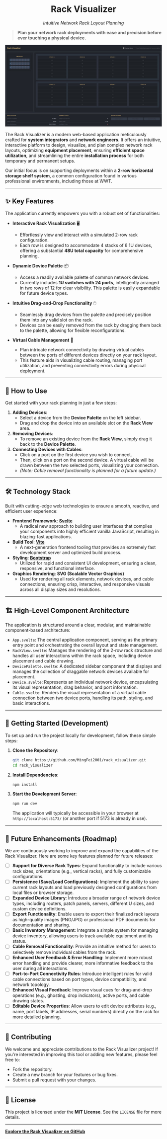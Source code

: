 <h1 align="center">Rack Visualizer</h1>
<p align="center"><i>Intuitive Network Rack Layout Planning</i></p>

> **Plan your network rack deployments with ease and precision before ever touching a physical device.**

![Rack Visualizer Demo](./media/rack_visualizer_demo.jpg)

The Rack Visualizer is a modern web-based application meticulously crafted for **system integrators** and **network engineers**. It offers an intuitive, interactive platform to design, visualize, and plan complex network rack layouts, optimizing **equipment placement**, ensuring **efficient space utilization**, and streamlining the entire **installation process** for both temporary and permanent setups.

Our initial focus is on supporting deployments within a **2-row horizontal storage shelf system**, a common configuration found in various professional environments, including those at WWT.

---

## ✨ Key Features

The application currently empowers you with a robust set of functionalities:

*   **Interactive Rack Visualization** 🖥️
    *   Effortlessly view and interact with a simulated 2-row rack configuration.
    *   Each row is designed to accommodate 4 stacks of 6 1U devices, offering a substantial **48U total capacity** for comprehensive planning.

*   **Dynamic Device Palette** 📦
    *   Access a readily available palette of common network devices.
    *   Currently includes **1U switches with 24 ports**, intelligently arranged in two rows of 12 for clear visibility. This palette is easily expandable for future device types.

*   **Intuitive Drag-and-Drop Functionality** 🖱️
    *   Seamlessly drag devices from the palette and precisely position them into any valid slot on the rack.
    *   Devices can be easily removed from the rack by dragging them back to the palette, allowing for flexible reconfigurations.

*   **Virtual Cable Management** 🔗
    *   Plan intricate network connectivity by drawing virtual cables between the ports of different devices directly on your rack layout.
    *   This feature aids in visualizing cable routing, managing port utilization, and preventing connectivity errors during physical deployment.

---

## 🚀 How to Use

Get started with your rack planning in just a few steps:

1.  **Adding Devices**:
    *   Select a device from the **Device Palette** on the left sidebar.
    *   Drag and drop the device into an available slot on the **Rack View** area.
2.  **Removing Devices**:
    *   To remove an existing device from the **Rack View**, simply drag it back to the **Device Palette**.
3.  **Connecting Devices with Cables**:
    *   Click on a port on the first device you wish to connect.
    *   Then, click on a port on the second device. A virtual cable will be drawn between the two selected ports, visualizing your connection.
    *   *(Note: Cable removal functionality is planned for a future update.)*

---

## 🛠️ Technology Stack

Built with cutting-edge web technologies to ensure a smooth, reactive, and efficient user experience:

*   **Frontend Framework**: **[Svelte](https://svelte.dev/)**
    *   A radical new approach to building user interfaces that compiles your components into highly efficient vanilla JavaScript, resulting in blazing-fast applications.
*   **Build Tool**: **[Vite](https://vitejs.dev/)**
    *   A next-generation frontend tooling that provides an extremely fast development server and optimized build process.
*   **Styling**: **[Bootstrap](https://getbootstrap.com/)**
    *   Utilized for rapid and consistent UI development, ensuring a clean, responsive, and functional interface.
*   **Graphics Rendering**: **SVG (Scalable Vector Graphics)**
    *   Used for rendering all rack elements, network devices, and cable connections, ensuring crisp, interactive, and responsive visuals across all display sizes and resolutions.

---

## 🏗️ High-Level Component Architecture

The application is structured around a clear, modular, and maintainable component-based architecture:

*   `App.svelte`: The central application component, serving as the primary entry point and orchestrating the overall layout and state management.
*   `RackView.svelte`: Manages the rendering of the 2-row rack structure and handles all user interactions within the rack space, including device placement and cable drawing.
*   `DevicePalette.svelte`: A dedicated sidebar component that displays and manages the collection of draggable network devices available for placement.
*   `Device.svelte`: Represents an individual network device, encapsulating its visual representation, drag behavior, and port information.
*   `Cable.svelte`: Renders the visual representation of a virtual cable connection between two device ports, handling its path, styling, and basic interactions.

---

## 🏁 Getting Started (Development)

To set up and run the project locally for development, follow these simple steps:

1.  **Clone the Repository**:
    ```bash
    git clone https://github.com/MingFei2001/rack_visualizer.git
    cd rack_visualizer
    ```
2.  **Install Dependencies**:
    ```bash
    npm install
    ```
3.  **Start the Development Server**:
    ```bash
    npm run dev
    ```
    The application will typically be accessible in your browser at `http://localhost:5173/` (or another port if 5173 is already in use).

---

## 🔮 Future Enhancements (Roadmap)

We are continuously working to improve and expand the capabilities of the Rack Visualizer. Here are some key features planned for future releases:

*   [ ] **Support for Diverse Rack Types**: Expand functionality to include various rack sizes, orientations (e.g., vertical racks), and fully customizable configurations.
*   [ ] **Persistence (Save/Load Configurations)**: Implement the ability to save current rack layouts and load previously designed configurations from local files or browser storage.
*   [ ] **Expanded Device Library**: Introduce a broader range of network device types, including routers, patch panels, servers, different U sizes, and custom device definitions.
*   [ ] **Export Functionality**: Enable users to export their finalized rack layouts as high-quality images (PNG/JPG) or professional PDF documents for documentation and sharing.
*   [ ] **Basic Inventory Management**: Integrate a simple system for managing device inventory, allowing users to track available equipment and its status.
*   [ ] **Cable Removal Functionality**: Provide an intuitive method for users to selectively remove individual cables from the rack.
*   [ ] **Enhanced User Feedback & Error Handling**: Implement more robust error handling and provide clearer, more informative feedback to the user during all interactions.
*   [ ] **Port-to-Port Connectivity Rules**: Introduce intelligent rules for valid cable connections based on port types, device compatibility, and network topology.
*   [ ] **Enhanced Visual Feedback**: Improve visual cues for drag-and-drop operations (e.g., ghosting, drop indicators), active ports, and cable drawing states.
*   [ ] **Editable Device Properties**: Allow users to edit device attributes (e.g., name, port labels, IP addresses, serial numbers) directly on the rack for more detailed planning.

---

## 🤝 Contributing

We welcome and appreciate contributions to the Rack Visualizer project! If you're interested in improving this tool or adding new features, please feel free to:

*   Fork the repository.
*   Create a new branch for your features or bug fixes.
*   Submit a pull request with your changes.

---

## 📄 License

This project is licensed under the **MIT License**. See the `LICENSE` file for more details.

---

**[Explore the Rack Visualizer on GitHub](https://github.com/MingFei2001/rack_visualizer)**
